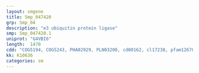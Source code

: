 ```yaml
---
layout: smgene
title: Smp_047420
grp: Smp_04
description: "e3 ubiquitin protein ligase"
smp: Smp_047420.1
uniprot: "G4VBI6"
length:  1470
cdd: "COG5194, COG5243, PHA02929, PLN03208, cd00162, cl17238, pfam12678, pfam13639, smart00184"
kk: K10636
categories: sm
---
```


